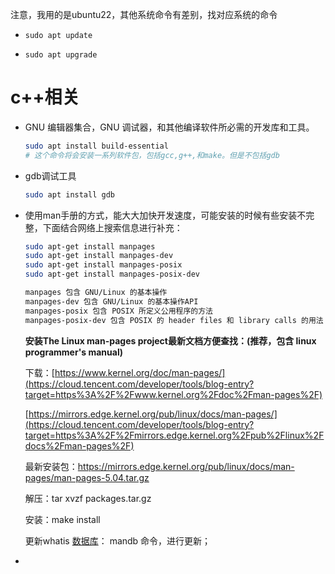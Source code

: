 注意，我用的是ubuntu22，其他系统命令有差别，找对应系统的命令

- `sudo apt update`

- `sudo apt upgrade`

# c++相关

- GNU 编辑器集合，GNU 调试器，和其他编译软件所必需的开发库和工具。

  ~~~bash
  sudo apt install build-essential 
  # 这个命令将会安装一系列软件包，包括gcc,g++,和make。但是不包括gdb
  ~~~

- gdb调试工具

  ~~~bash
  sudo apt install gdb
  ~~~

- 使用man手册的方式，能大大加快开发速度，可能安装的时候有些安装不完整，下面结合网络上搜索信息进行补充：

  ~~~bash
  sudo apt-get install manpages
  sudo apt-get install manpages-dev
  sudo apt-get install manpages-posix
  sudo apt-get install manpages-posix-dev
  ~~~

  ~~~bash
  manpages 包含 GNU/Linux 的基本操作
  manpages-dev 包含 GNU/Linux 的基本操作API
  manpages-posix 包含 POSIX 所定义公用程序的方法
  manpages-posix-dev 包含 POSIX 的 header files 和 library calls 的用法
  ~~~

  **安装The Linux man-pages project最新文档方便查找：(推荐，包含 linux programmer's manual)**

  下载：[https://www.kernel.org/doc/man-pages/](https://cloud.tencent.com/developer/tools/blog-entry?target=https%3A%2F%2Fwww.kernel.org%2Fdoc%2Fman-pages%2F) 

  [https://mirrors.edge.kernel.org/pub/linux/docs/man-pages/](https://cloud.tencent.com/developer/tools/blog-entry?target=https%3A%2F%2Fmirrors.edge.kernel.org%2Fpub%2Flinux%2Fdocs%2Fman-pages%2F)

  最新安装包：https://mirrors.edge.kernel.org/pub/linux/docs/man-pages/man-pages-5.04.tar.gz 

  解压：tar xvzf packages.tar.gz 

  安装：make install 

  更新whatis [数据库](https://cloud.tencent.com/solution/database?from_column=20065&from=20065)： mandb 命令，进行更新；

- 

  